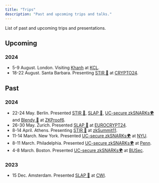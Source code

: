 ```yaml
---
title: "Trips"
description: "Past and upcoming trips and talks."
---
```


List of past and upcoming trips and presentations. 

## Upcoming
### 2024
- 5-9 August. London. Visiting [Khanh](https://khanhcrypto.github.io/) at [KCL](https://www.kcl.ac.uk/). 
- 18-22 August. Santa Barbara. Presenting [STIR 🥣](/papers/stir) at [CRYPTO24](https://crypto.iacr.org/2024/).

## Past
### 2024
- 22-24 May. Berlin. Presented [STIR 🥣](/papers/stir), [SLAP 👋](/papers/slap), [UC-secure zkSNARKs🌍](/papers/uc-snarks) and [Blendy 🍹](/papers/blendy-sumcheck/) at [ZKProof6](https://zkproof.org/events/zkproof-6-berlin/).
- 26-30 May. Zurich. Presented [SLAP 👋](/papers/slap) at [EUROCRYPT24](https://eurocrypt.iacr.org/2024/).
- 8-14 April. Athens. Presenting [STIR 🥣](/papers/stir) at [zkSummit11](https://www.zksummit.com/).
- 11-14 March. New York. Presented [UC-secure zkSNARKs🌍](/papers/uc-snarks) at [NYU](https://cs.nyu.edu/home/index.html).
- 8-11 March. Philadelphia. Presented [UC-secure zkSNARKs🌍](/papers/uc-snarks) at [Penn](https://www.upenn.edu/).
- 4-8 March. Boston. Presented [UC-secure zkSNARKs🌍](/papers/uc-snarks) at [BUSec](https://www.bu.edu/cs/groups/busec/).

### 2023

- 15 Dec. Amsterdam. Presented [SLAP 👋](/papers/slap) at [CWI](https://www.cwi.nl/en/).
